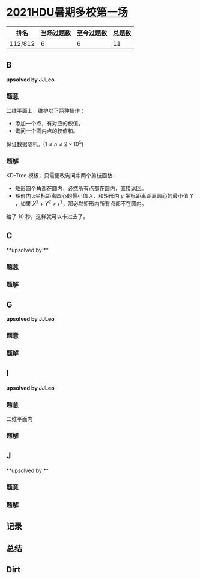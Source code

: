 # [2021HDU暑期多校第一场](https://acm.dingbacode.com/contests/contest_show.php?cid=984)

| 排名    | 当场过题数 | 至今过题数 | 总题数 |
| ------- | ---------- | ---------- | ------ |
| 112/812 | 6          | 6          | 11     |

## **B**

**upsolved by JJLeo**

### 题意

二维平面上，维护以下两种操作：

- 添加一个点，有对应的权值。
- 询问一个圆内点的权值和。

保证数据随机。($1 \le n \le 2 \times 10^5$)

### 题解

KD-Tree 模板，只需更改询问中两个剪枝函数：

- 矩形四个角都在圆内，必然所有点都在圆内，直接返回。
- 矩形内 $x$​ 坐标距离圆心的最小值 $X$​，和矩形内 $y$​ 坐标距离距离圆心的最小值 $Y$​​，如果 $X^2+Y^2 > r^2$，那必然矩形内所有点都不在圆内。

给了 $10$ 秒，这样就可以卡过去了。

## **C**

**upsolved by **

### 题意



### 题解



## **G**

**upsolved by JJLeo**

### 题意



### 题解



## **I**

**upsolved by JJLeo**

### 题意

二维平面内

### 题解



## **J**

**upsolved by **

### 题意



### 题解



## **记录**



## **总结**

## **Dirt**



